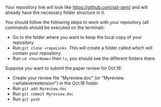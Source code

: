 Your repository link will look like https://github.com/spl-sem/<YourName> and will already have the necessary folder structure in it.

You should follow the following steps to work with your repository (all commands should be executed on the terminal):

* Go to the folder where you want to keep the local copy of your repository
* Run `git clone <repoLink>`. This will create a folder called <YourName> which will contain your repository.
* Run `cd <YourName>` then `ls`, you should see the different folders there.

Suppose you want to submit the paper review for Oct.16:

* Create your review file "Myreview.doc" (or "Myreview.<whateverextension") in the Oct.16 folder
* Run `git add Myreview.doc`
* Run `git commit Myreview.doc`
* Run `git push`
